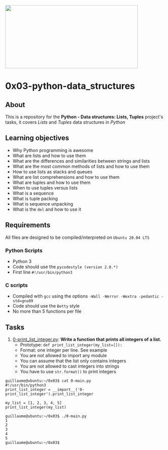 <img src="https://www.simplilearn.com/ice9/free_resources_article_thumb/List_vs_Tuple.jpg" width=420 height=200>

# 0x03-python-data_structures
## About
This is a repository for the **Python - Data structures: Lists, Tuples** project's tasks, it covers *Lists* and *Tuples* data structures in *Python*
## Learning objectives
- Why Python programming is awesome
- What are lists and how to use them
- What are the differences and similarities between strings and lists
- What are the most common methods of lists and how to use them
- How to use lists as stacks and queues
- What are list comprehensions and how to use them
- What are tuples and how to use them
- When to use tuples versus lists
- What is a sequence
- What is tuple packing
- What is sequence unpacking
- What is the `del` and how to use it
## Requirements
All files are designed to be compiled/interpreted on `Ubuntu 20.04 LTS`
### Python Scripts
- Python 3
- Code should use the `pycodestyle (version 2.8.*)`
- First line `#!/usr/bin/python3`
### C scripts
- Compiled with `gcc` using the options `-Wall -Werror -Wextra -pedantic -std=gnu89`
- Code should use the `Betty` style
- No more than 5 functions per file
## Tasks
1. [0-print_list_integer.py](https://github.com/saad-out/alx-higher_level_programming/blob/main/0x03-python-data_structures/0-print_list_integer.py): **Write a function that prints all integers of a list.**
   * Prototype: `def print_list_integer(my_list=[]):`
   * Format: one integer per line. See example
   * You are not allowed to import any module
   * You can assume that the list only contains integers
   * You are not allowed to cast integers into strings
   * You have to use `str.format()` to print integers
```
guillaume@ubuntu:~/0x03$ cat 0-main.py
#!/usr/bin/python3
print_list_integer = __import__('0-print_list_integer').print_list_integer

my_list = [1, 2, 3, 4, 5]
print_list_integer(my_list)

guillaume@ubuntu:~/0x03$ ./0-main.py
1
2
3
4
5
guillaume@ubuntu:~/0x03$ 
```
